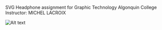 SVG Headphone assignment for Graphic Technology
Algonquin College
Instructor: MICHEL LACROIX

![Alt text](https://lh3.googleusercontent.com/lk3itfuKqrgLy7L4iMthR5ujE7ib_CeEW4PN1Ir59d9I9m8bqfL2z0klC-N0Z2zJ1qcammFGCpilvMzFlpJl_XMRCa_V-GnAlLG3fo3ZIKJfmXp9UCFZsRW2Rr6WIrkL7yTQtg=w608-h503-no "Final Ass for Graphic Tech")
